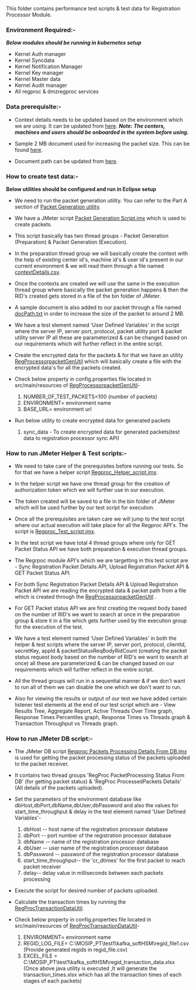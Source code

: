 This folder contains performance test scripts & test data for Registration Processor Module.

### Environment Required:-
***Below modules should be running in kubernetes setup***

* Kernel Auth manager
* Kernel Syncdata
* Kernel Notification Manager
* Kernel Key manager
* Kernel Master data
* Kernel Audit manager
* All regproc & dmzregproc services

### Data prerequisite:-
* Context details needs to be updated based on the environment which we are using. It can be updated from [here](https://github.com/mosip/mosip-performance-tests-mt/blob/1.1.5/registration/registrationprocessor/support-files/contextDetails.csv).
***Note: The centers, machines and users should be onboarded in the system before using.***

* Sample 2 MB document used for increasing the packet size. This can be found [here](https://github.com/mosip/mosip-performance-tests-mt/blob/1.1.5/registration/registrationprocessor/support-files/document.pdf).
* Document path can be updated from [here](https://github.com/mosip/mosip-performance-tests-mt/blob/1.1.5/registration/registrationprocessor/support-files/documentPath.txt).

### How to create test data:-
****Below utilities should be configured and run in Eclipse setup****

* We need to run the packet generation utility. You can refer to the Part A section of [Packet Generation utility](https://mosip.atlassian.net/wiki/spaces/R1/pages/330825775/Automation+release+notes+and+deliverables). 

* We have a JMeter script [Packet Generation Script.jmx](https://github.com/mosip/mosip-performance-tests-mt/blob/1.1.5/registration/registrationprocessor/scripts/Packet%20Generation%20Script.jmx) which is used to create packets.

* This script basically has two thread groups - Packet Generation (Preparation) & Packet Generation (Execution).

* In the preparation thread group we will basically create the context with the help of existing center id's, machine id's & user id's present in our current environment & we will read them through a file named [contextDetails.csv](https://github.com/mosip/mosip-performance-tests-mt/blob/1.1.5/registration/registrationprocessor/support-files/contextDetails.csv).

* Once the contexts are created we will use the same in the execution thread group where basically the packet generation happens & then the RID's created gets stored in a file of the bin folder of JMeter.

* A sample document is also added to our packet through a file named [docPath.txt](https://github.com/mosip/mosip-performance-tests-mt/blob/1.1.5/registration/registrationprocessor/support-files/documentPath.txt) in order to increase the size of the packet to around 2 MB.

* We have a test element named 'User Defined Variables' in the script where the server IP, server port, protocol, packet utility port & packet utility server IP all these are parameterized & can be changed based on our requirements which will further reflect in the entire script.

* Create the encrypted data for the packets & for that we have an utility [RegProcessorpacketGenUtil](https://github.com/mosip/mosip-performance-tests-mt/tree/1.1.5/utilities/regprocessorpacketgenutil) which will basically create a file with the encrypted data's for all the packets created.

* Check below property in config.properties file located in src/main/resources of [RegProcessorpacketGenUtil](https://github.com/mosip/mosip-performance-tests-mt/tree/1.1.5/utilities/regprocessorpacketgenutil)-
   1. NUMBER_OF_TEST_PACKETS=100 (number of packets)
   2. ENVIRONMENT= environment name
   3. BASE_URL= environment url

* Run below utility to create encrypted data for generated packets
   1. sync_data - To create encrypted data for generated packets(test data to registration processor sync API)

### How to run JMeter Helper & Test scripts:-

* We need to take care of the prerequisites before running our tests. So for that we have a helper script [Regproc_Helper_script.jmx](https://github.com/mosip/mosip-performance-tests-mt/blob/1.1.5/registration/registrationprocessor/scripts/Regproc_Helper_Script.jmx).

* In the helper script we have one thread group for the creation of authorization token which we will further use in our execution.

* The token created will be saved to a file in the bin folder of JMeter which will be used further by our test script for execution.

* Once all the prerequisites are taken care we will jump to the test script where our actual execution will take place for all the Regproc API's. The script is [Regproc_Test_script.jmx](https://github.com/mosip/mosip-performance-tests-mt/blob/1.1.5/registration/registrationprocessor/scripts/Regproc_Test_Script.jmx).

* In the test script we have total 4 thread groups where only for GET Packet Status API we have both preparation & execution thread groups.

* The Regrpoc module API's which we are targetting in this test script are - Sync Registration Packet Details API, Upload Registration Packet API & GET Packet Status API.

* For both Sync Registration Packet Details API & Upload Registration Packet API we are reading the encrypted data & packet path from a file which is created through the [RegProcessorpacketGenUtil](https://github.com/mosip/mosip-performance-tests-mt/tree/1.1.5/utilities/regprocessorpacketgenutil) .

* For GET Packet status API we are first creating the request body based on the number of RID's we want to search at once in the preparation group & store it in a file which gets further used by the execution group for the execution of the test.

* We have a test element named 'User Defined Variables' in both the helper & test scripts where the server IP, server port, protocol, clientId, secretKey, appId & packetStatusReqBodyRidCount (creating the packet status request body based on the number of RID's we want to search at once) all these are parameterized & can be changed based on our requirements which will further reflect in the entire script.

* All the thread groups will run in a sequential manner & if we don't want to run all of them we can disable the one which we don't want to run.

* Also for viewing the results or output of our test we have added certain listener test elements at the end of our test script which are - View Results Tree, Aggregate Report, Active Threads Over Time graph, Response Times Percentiles graph, Response Times vs Threads graph & Transaction Throughput vs Threads graph.

### How to run JMeter DB script:-

* The JMeter DB script [Regproc Packets Processing Details From DB.jmx](https://github.com/mosip/mosip-performance-tests-mt/blob/1.1.5/registration/registrationprocessor/scripts/Regproc%20Packets%20Processing%20Details%20From%20DB.jmx) is used for getting the packet processing status of the packets uploaded to the packet receiver.

* It contains two thread groups 'RegProc PacketProcessing Status From DB' (for getting packet status) & 'RegProc ProcessedPackets Details' (All details of the packets uploaded).

* Set the parameters of the environment database like dbHost,dbPort,dbName,dbUser,dbPassword and also the values for start_time_throughput & delay in the test element named 'User Defined Variables'-
  1. dbHost -- host name of the registration processor database
  2. dbPort -- port number of the registration processor database
  3. dbName -- name of the registration processor database
  4. dbUser -- user name of the registration processor database
  5. dbPassword -- password of the registration processor database
  6. start_time_throughput-- the 'cr_dtimes' for the first packet to reach packet receiver
  7. delay-- delay value in milliseconds between each packets processing

* Execute the script for desired number of packets uploaded.

* Calculate the transaction times by running the [RegProcTransactionDataUtil](https://github.com/mosip/mosip-performance-tests-mt/tree/1.1.5/utilities/regproc_transactiondata_util_v2.2).

* Check below property in config.properties file located in src/main/resources of [RegProcTransactionDataUtil](https://github.com/mosip/mosip-performance-tests-mt/tree/1.1.5/utilities/regproc_transactiondata_util_v2.2)-
  1. ENVIRONMENT= environment name
  2. REGID_LOG_FILE= C:\\MOSIP_PT\\test1\\kafka_softHSM\\regid_file1.csv (Provide generated regids in regid_file.csv)
  3. EXCEL_FILE = C:\\MOSIP_PT\\test1\\kafka_softHSM\\regid_transaction_data.xlsx (Once above java utility is executed ,It will generate the transaction_times.xlsx which has all the transaction times of each stages of each packets)
